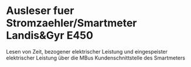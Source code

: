 # Ausleser fuer Stromzaehler/Smartmeter Landis&Gyr E450
Lesen von Zeit, bezogener elektrischer Leistung und eingespeister elektrischer Leistung über die MBus Kundenschnittstelle des Smartmeters
